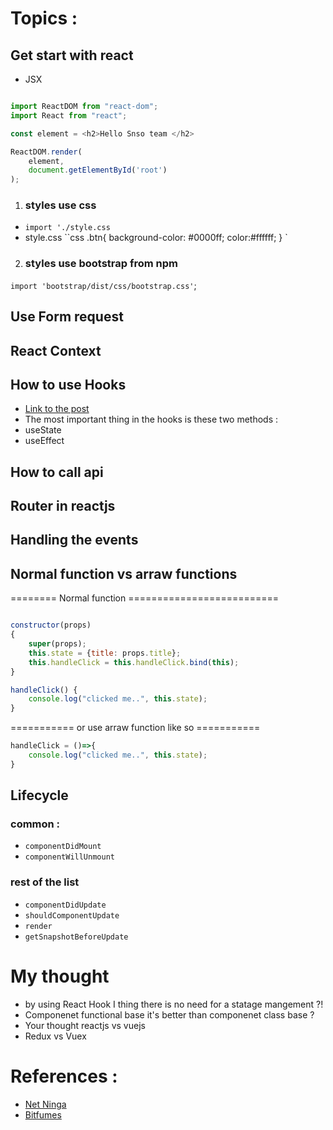 # Topics :

## Get start with react
* JSX

```javascript

import ReactDOM from "react-dom";
import React from "react";

const element = <h2>Hello Snso team </h2>

ReactDOM.render(
    element,
    document.getElementById('root')
);

```

1. ### styles use css
- ```import './style.css```
- style.css
``css
.btn{
    background-color: #0000ff;
    color:#ffffff;
}
`
2. ### styles use bootstrap from npm 
```import 'bootstrap/dist/css/bootstrap.css'```;


## Use Form request


## React Context

## How to use Hooks
* [Link to the post](https://dev.to/dan_abramov/making-sense-of-react-hooks-2eib)
* The most important thing in the hooks is these two methods :
* useState
* useEffect

## How to call api
## Router in reactjs
## Handling the events
## Normal function vs arraw functions

======== Normal function ==========================
```javascript

constructor(props)
{
    super(props);
    this.state = {title: props.title};
    this.handleClick = this.handleClick.bind(this);
}

handleClick() {
    console.log("clicked me..", this.state);
}
```

=========== or use arraw function like so ===========
```javascript
handleClick = ()=>{
    console.log("clicked me..", this.state);
}
```

## Lifecycle 
### common :
* `componentDidMount`
* `componentWillUnmount`

### rest of the list
* `componentDidUpdate`
* `shouldComponentUpdate`
* `render`
* `getSnapshotBeforeUpdate`

# My thought
- by using React Hook I thing there is no need for a statage mangement ?!
- Componenet functional base it's better than componenet class base ?
- Your thought reactjs vs vuejs
- Redux vs Vuex


# References :
- [Net Ninga](https://www.youtube.com/watch?v=rDVe6pmeAjo&list=PL4cUxeGkcC9hNokByJilPg5g9m2APUePI&index=12)
- [Bitfumes](https://www.youtube.com/watch?v=I6tbhNUU96Y&t=7310s)